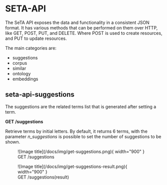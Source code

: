 # SETA-API

The SeTA API exposes the data and functionality in a consistent JSON format. It has various methods that can be performed on them over HTTP, like GET, POST, PUT, and DELETE. Where POST is used to create resources, and PUT to update resources.

The main categories are:    
- suggestions    
- corpus     
- similar      
- ontology       
- embeddings        

 
## seta-api-suggestions

The suggestions are the related terms list that is generated after setting a term.

**GET /suggestions**     

Retrieve terms by initial letters. By default, it returns 6 terms, with the parameter *n_suggestions* is possible to set the number of suggestions to be shown.      


   
<figure markdown>
![Image title](/docs/img/get-suggestions.png){ width="900" }
<figcaption>GET /suggestions</figcaption>
</figure>

<figure markdown>
![Image title](/docs/img/get-suggestions-result.png){ width="900" }
<figcaption>GET /suggestions(result)</figcaption>
</figure>

<!-- ![Screenshot](/docs/img/get-suggestions.png)  -->
<!-- ![Screenshot](/docs/img/get-suggestions-result.png)  -->
